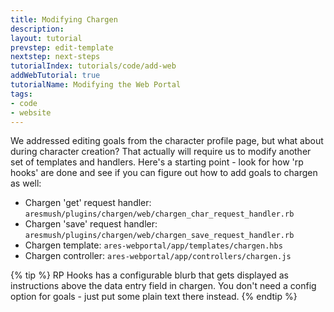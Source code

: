 ```yaml
---
title: Modifying Chargen
description: 
layout: tutorial
prevstep: edit-template
nextstep: next-steps
tutorialIndex: tutorials/code/add-web
addWebTutorial: true
tutorialName: Modifying the Web Portal
tags:
- code
- website
---
```


We addressed editing goals from the character profile page, but what about during character creation?  That actually will require us to modify another set of templates and handlers.  Here's a starting point - look for how 'rp hooks' are done and see if you can figure out how to add goals to chargen as well:

- Chargen 'get' request handler: `aresmush/plugins/chargen/web/chargen_char_request_handler.rb`
- Chargen 'save' request handler: `aresmush/plugins/chargen/web/chargen_save_request_handler.rb`
- Chargen template: `ares-webportal/app/templates/chargen.hbs`
- Chargen controller: `ares-webportal/app/controllers/chargen.js`

{% tip %} 
RP Hooks has a configurable blurb that gets displayed as instructions above the data entry field in chargen.  You don't need a config option for goals - just put some plain text there instead.
{% endtip %}